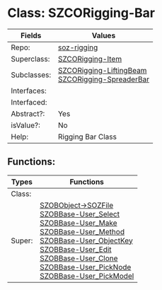 
# Class:	SZCORigging-Bar

| Fields | Values |
| --------- | --------- |
| Repo: | [soz-rigging](/repos/soz-rigging.html) |
| Superclass: | [SZCORigging-Item](SZCORigging-Item.html) |
| Subclasses: | [SZCORigging-LiftingBeam](SZCORigging-LiftingBeam.html) <br> [SZCORigging-SpreaderBar](SZCORigging-SpreaderBar.html) |
| Interfaces: |  |
| Interfaced: |  |
| Abstract?: | Yes |
| isValue?: | No |
| Help: | Rigging Bar Class |


## Functions:

| Types | Functions |
| --------- | --------- |
| Class: |  |
| Super: | [SZOBObject->SOZFile](SZOBObject.html) <br> [SZOBBase-User_Select](SZOBBase.html) <br> [SZOBBase-User_Make](SZOBBase.html) <br> [SZOBBase-User_Method](SZOBBase.html) <br> [SZOBBase-User_ObjectKey](SZOBBase.html) <br> [SZOBBase-User_Edit](SZOBBase.html) <br> [SZOBBase-User_Clone](SZOBBase.html) <br> [SZOBBase-User_PickNode](SZOBBase.html) <br> [SZOBBase-User_PickModel](SZOBBase.html) |


